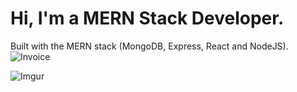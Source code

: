 # Hi, I'm a MERN Stack Developer.
Built with the MERN stack (MongoDB, Express, React and NodeJS).
![Invoice](https://res.cloudinary.com/almpo/image/upload/v1637311386/invoice/invoice-app_tcz0dj.png)

![Imgur](https://i.imgur.com/Kvzk6A2.png)

